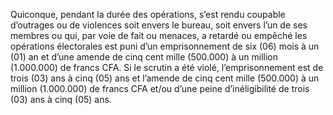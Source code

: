 Quiconque, pendant la durée des opérations, s’est rendu coupable d’outrages ou de violences soit envers le bureau, soit envers l’un de ses membres ou qui, par voie de fait ou menaces, a retardé ou empêché les opérations électorales est puni d’un emprisonnement de six (06) mois à un (01) an et d’une amende de cinq cent mille (500.000) à un million (1.000.000) de francs CFA.
Si le scrutin a été violé, l’emprisonnement est de trois (03) ans à cinq (05) ans et l’amende de cinq cent mille (500.000) à un million (1.000.000) de francs CFA et/ou d’une peine d’inéligibilité de trois (03) ans à cinq (05) ans.